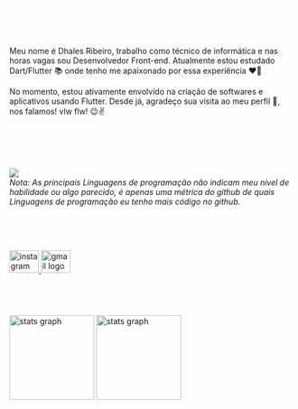  <h1 align="left" style="color:white;" >E aí? 😉✌️ Tudo tranquilo?</h1>

###

<p align="left">Meu nome é Dhales Ribeiro, trabalho como técnico de informática e nas horas vagas sou Desenvolvedor Front-end. Atualmente estou estudado Dart/Flutter 📚 onde tenho me apaixonado por essa experiência ❤‍🔥 </p>

<p align="left">No momento, estou ativamente envolvido na criação de softwares e aplicativos usando Flutter. Desde já, agradeço sua visita ao meu perfil 🤗, nos falamos! vlw flw! 😉✌️</p>

###

<h2 align="left" style="color:white;" >💻 Linguagens e Ferramentas:</h2>

###

<div align="left">
  <a href="#">
    <img src="https://skillicons.dev/icons?i=html,css,js,sass,bootstrap,dart,flutter,xd,figma,vscode,androidstudio,git,github&theme=dark" />
  </a>
<br>
<i>
  Nota: As principais Linguagens de programação não indicam meu nível de habilidade ou algo parecido, é apenas uma métrica do github de quais Linguagens de programação eu tenho mais código no github.
<br>
</i>
</div>

###

<h2 align="left" style="color:white;" >🌐 Minhas redes sociais</h2>

###

<div align="left">
  <a href="https://instagram.com/dhalesribeiro" target="_blank">
    <img src="https://raw.githubusercontent.com/maurodesouza/profile-readme-generator/master/src/assets/icons/social/instagram/default.svg" width="52" height="40" alt="instagram logo"  />
  </a>
  <a href="https://wm.dhales@gmail.com" target="_blank">
    <img src="https://raw.githubusercontent.com/maurodesouza/profile-readme-generator/master/src/assets/icons/social/gmail/default.svg" width="52" height="40" alt="gmail logo"  />
  </a>
</div>

<h2 align="left" style="color:white;" >🔥 Estatísticas do GitHub</h2>

<div align="left">
 
  <img src="https://github-readme-stats.vercel.app/api?username=dhalesribeiro&theme=tokyonight&hide_border=false&include_all_commits=true&count_private=true" height="150" alt="stats graph"  />
 
  <img src="https://github-readme-streak-stats.herokuapp.com/?user=dhalesribeiro&theme=tokyonight&hide_border=false" height="150" alt="stats graph"  />
 
</div>
